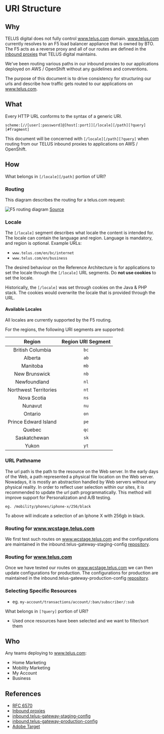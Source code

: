 # URI Structure

## Why

TELUS digital does not fully control www.telus.com domain.  www.telus.com currently resolves to an F5 load balancer appliance that is owned by BTO.  The F5 acts as a reverse proxy and all of our routes are defined in the [inbound proxies](../delivery/inbound-proxies.md) that TELUS digital maintains.

We've been routing various paths in our inbound proxies to our applications deployed on AWS / OpenShift without any guidelines and conventions.

The purpose of this document is to drive consistency for structuring our urls and describe how traffic gets routed to our applications on www.telus.com.

## What

Every HTTP URL conforms to the syntax of a generic URI.

`scheme:[//[user[:password]@]host[:port]][/locale][/path][?query][#fragment]`

This document will be concerned with `[/locale][/path][?query]` when routing from our TELUS inbound proxies to applications on AWS / OpenShift.

## How

What belongs in `[/locale][/path]` portion of URI?

### Routing

This diagram describes the routing for a telus.com request:

![F5 routing diagram](./_assets/f5.svg)
[Source](https://docs.google.com/drawings/d/1yUxOCdKRciYD7TvY_IXwzO2zW2G3ka4cdcX8SJfhSDA/edit)

### Locale

The `[/locale]` segment describes what locale the content is intended for. The locale can contain the language and region.  Language is mandatory, and region is optional.  Example URLs:

-   `www.telus.com/en/bc/internet`
-   `www.telus.com/en/business`

The desired behaviour on the Reference Architecture is for applications to set the locale through the `[/locale]` URL segments.  Do **not use cookies** to set the locale.

Historically, the `[/locale]` was set through cookies on the Java & PHP stack.  The cookies would overwrite the locale that is provided through the URL.  

#### Available Locales

All locales are currently supported by the F5 routing.

For the regions, the following URI segments are supported: 

| Region | Region URI Segment |
| :---: | :---: |
| British Columbia | `bc` |
| Alberta | `ab` |
| Manitoba | `mb` |
| New Brunswick | `nb` |
| Newfoundland | `nl` |
| Northwest Territories | `nt` |
| Nova Scotia | `ns` |
| Nunavut | `nu` |
| Ontario | `on` |
| Prince Edward Island | `pe` |
| Quebec | `qc` |
| Saskatchewan | `sk` |
| Yukon | `yt` |

### URL Pathname

The url path is the path to the resource on the Web server. In the early days of the Web, a path represented a physical file location on the Web server. Nowadays, it is mostly an abstraction handled by Web servers without any physical reality. In order to reflect user selection within our sites, it is recommended to update the url path programmatically. This method will improve support for Personalization and A/B testing.

`eg. /mobility/phones/iphone-x/256/black`

To above will indicate a selection of an Iphone X with 256gb in black.

### Routing for www.wcstage.telus.com

We first test such routes on www.wcstage.telus.com and the configurations are maintained in the inbound.telus-gateway-staging-config [repository][telus-gateway-staging-config].

### Routing for www.telus.com

Once we have tested our routes on www.wcstage.telus.com we can then update configurations for production.  The configurations for production are maintained in the inbound.telus-gateway-production-config [repository][telus-gateway-production-config].

### Selecting Specific Resources

-   eg. `my-account/transactions/account/:ban/subscriber/:sub`

What belongs in `[?query]` portion of URI?

-   Used once resources have been selected and we want to filter/sort them

## Who

Any teams deploying to www.telus.com:
-   Home Marketing
-   Mobility Marketing
-   My Account
-   Business

## References

-   [RFC 6570][rfc-6570]
-   [Inbound proxies](../delivery/inbound-proxies.md)
-   [inbound.telus-gateway-staging-config][telus-gateway-staging-config]
-   [inbound.telus-gateway-production-config][telus-gateway-production-config]
-   [Adobe Target](//marketing.adobe.com/resources/help/en_US/target/target/c_spa-visual-experience-composer.html)

[rfc-6570]: https://tools.ietf.org/html/rfc6570 "RFC 6570"
[telus-gateway-staging-config]: https://github.com/telusdigital/inbound.telus-gateway-staging-config "inbound.telus-gateway-staging-config"
[telus-gateway-production-config]: https://github.com/telusdigital/inbound.telus-gateway-production-config "inbound.telus-gateway-production-config"
